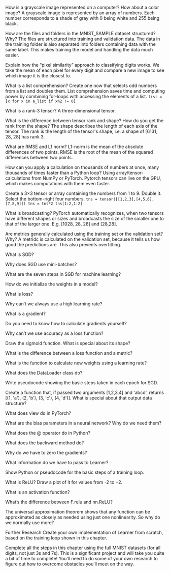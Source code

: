 How is a grayscale image represented on a computer? How about a color image?
A grayscale image is represented by an array of numbers. Each number corresponds to a shade of gray with 0 being white and 255 being black.

How are the files and folders in the MNIST_SAMPLE dataset structured? Why?
The files are structured into training and validation data. The data in the training folder is also separated into folders containing data with the same label. This makes training the model and handling the data much easier.

Explain how the “pixel similarity” approach to classifying digits works.
We take the mean of each pixel for every digit and compare a new image to see which image it is the closest to.

What is a list comprehension? Create one now that selects odd numbers from a list and doubles them.
List comprehension saves time and computing power by combining for-loops with accessing the elements of a list.
`list = [x for x in a_list if x%2 != 0]` 

What is a rank-3 tensor?
A three-dimensional tensor.

What is the difference between tensor rank and shape? How do you get the rank from the shape?
The shape describes the length of each axis of the tensor. The rank is the length of the tensor's shape, i.e. a shape of [6131, 28, 28] has rank 3.

What are RMSE and L1 norm?
L1-norm is the mean of the absolute differences of two points. RMSE is the root of the mean of the squared differences between two points.

How can you apply a calculation on thousands of numbers at once, many thousands of times faster than a Python loop?
Using array/tensor-calculations from NumPy or PyTorch. Pytorch tensors can live on the GPU, which makes computations with them even faster.

Create a 3×3 tensor or array containing the numbers from 1 to 9. Double it. Select the bottom-right four numbers.
`tns = tensor([[1,2,3],[4,5,6],[7,8,9]])
tns = tns*2
tns[1:2,1:2]`

What is broadcasting?
PyTorch automatically recognizes, when two tensors have different shapes or sizes and broadcasts the size of the smaller one to that of the larger one. E.g. [1028, 28, 28] and [28,28].

Are metrics generally calculated using the training set or the validation set? Why?
A metridc is calculated on the validation set, because it tells us how good the predictions are. This also prevents overfitting.

What is SGD?

Why does SGD use mini-batches?

What are the seven steps in SGD for machine learning?

How do we initialize the weights in a model?

What is loss?

Why can’t we always use a high learning rate?

What is a gradient?

Do you need to know how to calculate gradients yourself?

Why can’t we use accuracy as a loss function?

Draw the sigmoid function. What is special about its shape?

What is the difference between a loss function and a metric?

What is the function to calculate new weights using a learning rate?

What does the DataLoader class do?

Write pseudocode showing the basic steps taken in each epoch for SGD.

Create a function that, if passed two arguments [1,2,3,4] and 'abcd', returns [(1, 'a'), (2, 'b'), (3, 'c'), (4, 'd')]. What is special about that output data structure?

What does view do in PyTorch?

What are the bias parameters in a neural network? Why do we need them?

What does the @ operator do in Python?

What does the backward method do?

Why do we have to zero the gradients?

What information do we have to pass to Learner?

Show Python or pseudocode for the basic steps of a training loop.

What is ReLU? Draw a plot of it for values from -2 to +2.

What is an activation function?

What’s the difference between F.relu and nn.ReLU?

The universal approximation theorem shows that any function can be approximated as closely as needed using just one nonlinearity. So why do we normally use more?

Further Research
Create your own implementation of Learner from scratch, based on the training loop shown in this chapter.

Complete all the steps in this chapter using the full MNIST datasets (for all digits, not just 3s and 7s). This is a significant project and will take you quite a bit of time to complete! You’ll need to do some of your own research to figure out how to overcome obstacles you’ll meet on the way.
